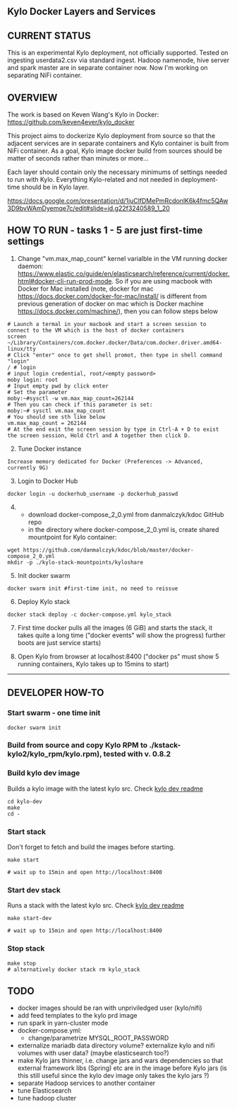 ## Kylo Docker Layers and Services


## CURRENT STATUS
This is an experimental Kylo deployment, not officially supported.
Tested on ingesting userdata2.csv via standard ingest.
Hadoop namenode, hive server and spark master are in separate container now.
Now I'm working on separating NiFi container.

## OVERVIEW
The work is based on Keven Wang's Kylo in Docker: https://github.com/keven4ever/kylo_docker

This project aims to dockerize Kylo deployment from source so that the adjacent
services are in separate containers and Kylo container is built from NiFi container.
As a goal, Kylo image docker build from sources should be matter of seconds rather than minutes or more...

Each layer should contain only the necessary minimums of settings needed to run with Kylo.
Everything Kylo-related and not needed in deployment-time should be in Kylo layer.

https://docs.google.com/presentation/d/1juClfDMePmRcdonlK6k4fmc5QAw3D9bvWAmDyemqe7c/edit#slide=id.g22f3240589_1_20

## HOW TO RUN - tasks 1 - 5 are just first-time settings
1. Change "vm.max_map_count" kernel varialble in the VM running docker daemon: https://www.elastic.co/guide/en/elasticsearch/reference/current/docker.html#docker-cli-run-prod-mode.
So if you are using macbook with Docker for Mac installed (note, docker for mac https://docs.docker.com/docker-for-mac/install/ is different from previous generation of docker on mac which is Docker machine https://docs.docker.com/machine/), then you can follow steps below
```
# Launch a termal in your macbook and start a screen session to connect to the VM which is the host of docker containers
screen ~/Library/Containers/com.docker.docker/Data/com.docker.driver.amd64-linux/tty
# Click "enter" once to get shell promot, then type in shell command "login"
/ # login
# input login credential, root/<empty password>
moby login: root
# Input empty pwd by click enter
# Set the parameter
moby:~#sysctl -w vm.max_map_count=262144
# Then you can check if this parameter is set:
moby:~# sysctl vm.max_map_count
# You should see sth like below
vm.max_map_count = 262144
# At the end exit the screen session by type in Ctrl-A + D to exist the screen session, Hold Ctrl and A together then click D.
```
2. Tune Docker instance
```
Increase memory dedicated for Docker (Preferences -> Advanced, currently 9G)
```
3. Login to Docker Hub
```
docker login -u dockerhub_username -p dockerhub_passwd
```
4. * download docker-compose_2_0.yml from danmalczyk/kdoc GitHub repo
   * in the directory where docker-compose_2_0.yml is, create shared mountpoint for Kylo container:
```
wget https://github.com/danmalczyk/kdoc/blob/master/docker-compose_2_0.yml
mkdir -p ./kylo-stack-mountpoints/kyloshare
```
 
5. Init docker swarm
```
docker swarm init #first-time init, no need to reissue
```

6. Deploy Kylo stack
```
docker stack deploy -c docker-compose.yml kylo_stack
```

7. First time docker pulls all the images (6 GiB) and starts the stack,
    it takes quite a long time ("docker events" will show the progress)
    further boots are just service starts)

8. Open Kylo from browser at localhost:8400 ("docker ps" must show 5 running containers, Kylo takes up to 15mins to start)

---

## DEVELOPER HOW-TO
### Start swarm - one time init
```
docker swarm init
```

### Build from source and copy Kylo RPM to ./kstack-kylo2/kylo_rpm/kylo.rpm), tested with v. 0.8.2

### Build kylo dev image
Builds a kylo image with the latest kylo src. Check [kylo dev readme](kylo-dev/README.md)

```
cd kylo-dev
make
cd -
```

### Start stack
Don't forget to fetch and build the images before starting.

```
make start

# wait up to 15min and open http://localhost:8400
```

### Start dev stack
Runs a stack with the latest kylo src. Check [kylo dev readme](kylo-dev/README.md)

```
make start-dev

# wait up to 15min and open http://localhost:8400
```

### Stop stack
```
make stop
# alternatively docker stack rm kylo_stack
```

## TODO
- docker images should be ran with unpriviledged user (kylo/nifi)
- add feed templates to the kylo prd image
- run spark in yarn-cluster mode
- docker-compose.yml:
    - change/parametrize MYSQL_ROOT_PASSWORD
- externalize mariadb data directory volume? externalize kylo and nifi volumes with user data? (maybe elasticsearch too?)
- make Kylo jars thinner, i.e. change jars and wars dependencies so that external framework libs (Spring) etc are in the image before Kylo jars (is this still useful since the kylo dev image only takes the kylo jars ?)
- separate Hadoop services to another container
- tune Elasticsearch
- tune hadoop cluster
